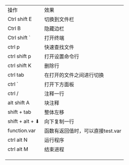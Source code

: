 |                 |                                  |
| --------------- | -------------------------------- |
| 操作            | 效果                             |
| Ctrl shift E    | 切换到文件栏                     |
| Ctrl B          | 隐藏边栏                         |
| Ctrl shift `    | 打开终端                         |
| ctrl p          | 快速查找文件                     |
| ctrl shift p    | 打开设置命令行                   |
| ctrl shift K    | 删除行                           |
| ctrl tab        | 在打开的文件之间进行切换         |
| ctrl `          | 打开下方面板                     |
| ctrl /          | 注释一行                         |
| alt shift A     | 块注释                           |
| shift + tab     | 整体左移                         |
| shift + alt + ⬇ | 向下复制一行                     |
| function.var    | 函数有返回值时，可以直接test.var |
| ctrl alt N      | 运行程序                         |
| ctrl alt M      | 结束进程                         |
|                 |                                  |
|                 |                                  |
|                 |                                  |